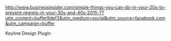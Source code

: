 <a href="http://www.businessinsider.com/simple-things-you-can-do-in-your-20s-to-prevent-regrets-in-your-30s-and-40s-2015-7?utm_content=buffer9def2&utm_medium=social&utm_source=facebook.com&utm_campaign=buffer" target="_blank">http://www.businessinsider.com/simple-things-you-can-do-in-your-20s-to-prevent-regrets-in-your-30s-and-40s-2015-7?utm_content=buffer9def2&utm_medium=social&utm_source=facebook.com&utm_campaign=buffer</a>

Keyline Design Plugin
